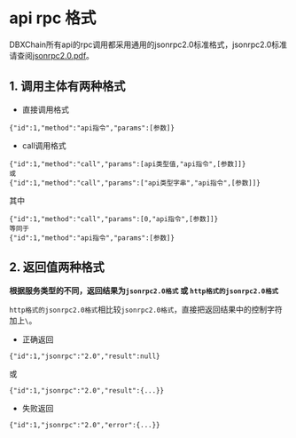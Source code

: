 # api rpc 格式

DBXChain所有api的rpc调用都采用通用的jsonrpc2.0标准格式，jsonrpc2.0标准请查阅[jsonrpc2.0.pdf](jsonrpc2.0.pdf)。

## 1. 调用主体有两种格式

* 直接调用格式
```
{"id":1,"method":"api指令","params":[参数]}
```

* call调用格式

```
{"id":1,"method":"call","params":[api类型值,"api指令",[参数]]}
或
{"id":1,"method":"call","params":["api类型字串","api指令",[参数]]}
```

其中
```
{"id":1,"method":"call","params":[0,"api指令",[参数]]}
等同于
{"id":1,"method":"api指令","params":[参数]}
```


## 2. 返回值两种格式
<b>根据服务类型的不同，返回结果为`jsonrpc2.0格式` 或 `http格式的jsonrpc2.0格式`</b>

`http格式的jsonrpc2.0格式`相比较`jsonrpc2.0格式`，直接把返回结果中的控制字符加上`\`。

* 正确返回

```
{"id":1,"jsonrpc":"2.0","result":null}
```
或
```
{"id":1,"jsonrpc":"2.0","result":{...}}
```

* 失败返回
```
{"id":1,"jsonrpc":"2.0","error":{...}}
```